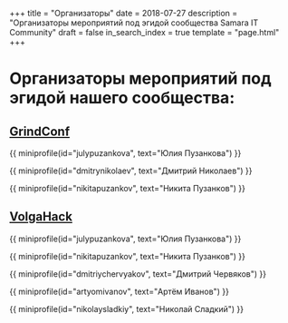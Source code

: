 +++
title = "Организаторы"
date = 2018-07-27
description = "Организаторы мероприятий под эгидой сообщества Samara IT Community"
draft = false
in_search_index = true
template = "page.html"
+++

# Организаторы мероприятий под эгидой нашего сообщества:

## [GrindConf](#grind_conf)

{{ miniprofile(id="julypuzankova", text="Юлия Пузанкова") }} 

{{ miniprofile(id="dmitrynikolaev", text="Дмитрий Николаев") }}

{{ miniprofile(id="nikitapuzankov", text="Никита Пузанков") }}

## [VolgaHack](#volgahack)

{{ miniprofile(id="julypuzankova", text="Юлия Пузанкова") }} 

{{ miniprofile(id="nikitapuzankov", text="Никита Пузанков") }}

{{ miniprofile(id="dmitriychervyakov", text="Дмитрий Червяков") }}

{{ miniprofile(id="artyomivanov", text="Артём Иванов") }}

{{ miniprofile(id="nikolaysladkiy", text="Николай Сладкий") }}
